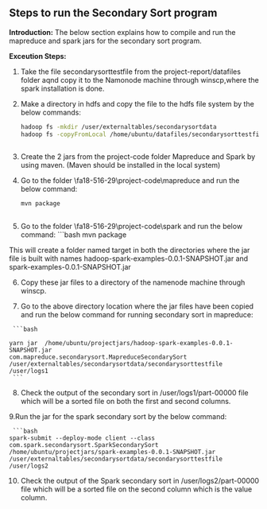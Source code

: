 
## Steps to run the Secondary Sort program


**Introduction:**
 The below section explains how to compile and run the mapreduce and spark jars for the secondary sort program.
 
**Exceution Steps:**
 
  1. Take the file secondarysorttestfile from the project-report/datafiles folder aqnd copy it to the Namonode 
     machine through winscp,where the spark installation is done.
  
  2. Make a directory in hdfs and copy the file to the hdfs file system by the below commands:
  
     ```bash
     hadoop fs -mkdir /user/externaltables/secondarysortdata
     hadoop fs -copyFromLocal /home/ubuntu/datafiles/secondarysorttestfile /user/externaltables/secondarysortdata
  
  3. Create the 2 jars from the project-code folder Mapreduce and Spark by using maven.
     (Maven should be installed in the local system)
  
   4. Go to the folder \fa18-516-29\project-code\mapreduce and run the below command:
      
      ```bash
      mvn package
    
   5.  Go to the folder \fa18-516-29\project-code\spark and run the below command:
      ```bash 
      mvn package
    
   This will create a folder named target in both the directories where the jar file is built with names 
   hadoop-spark-examples-0.0.1-SNAPSHOT.jar and spark-examples-0.0.1-SNAPSHOT.jar
     
   6. Copy these jar files to a directory of the namenode machine through winscp.
   
   7. Go to the above directory location where the jar files have been copied and run the below command for 
      running secondary sort in mapreduce:
   
     ```bash
    
    yarn jar  /home/ubuntu/projectjars/hadoop-spark-examples-0.0.1-SNAPSHOT.jar 
    com.mapreduce.secondarysort.MapreduceSecondarySort /user/externaltables/secondarysortdata/secondarysorttestfile /user/logs1
     ```
  
 8. Check the output of the secondary sort in /user/logs1/part-00000 file which will be a sorted file on both the 
    first and second columns.
   
 9.Run the jar for the spark secondary sort by the below command:
   
     ```bash
    spark-submit --deploy-mode client --class com.spark.secondarysort.SparkSecondarySort  
    /home/ubuntu/projectjars/spark-examples-0.0.1-SNAPSHOT.jar /user/externaltables/secondarysortdata/secondarysorttestfile /user/logs2
   
 10. Check the output of the Spark secondary sort in /user/logs2/part-00000 file which will be a sorted file on the second column
   which is the value column.
   
   
      
